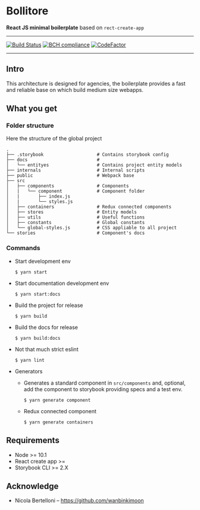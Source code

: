 # Bollitore 

**React JS minimal boilerplate**  based on `rect-create-app`

___________
[![Build Status](https://travis-ci.org/fifthbeat/bollitore.svg?branch=master)](https://travis-ci.org/fifthbeat/bollitore)
[![BCH compliance](https://bettercodehub.com/edge/badge/fifthbeat/bollitore?branch=master)](https://bettercodehub.com/)
[![CodeFactor](https://www.codefactor.io/repository/github/fifthbeat/bollitore/badge)](https://www.codefactor.io/repository/github/fifthbeat/bollitore)
_______
## Intro
This architecture is designed for agencies, the boilerplate provides a fast and reliable base on which build medium size webapps.   

## What you get 

### Folder structure 
Here the structure of the global project
```
.
├── .storybook                    # Contains storybook config
├── docs                          # 
│   └── entityes                  # Contains project entity models
├── internals                     # Internal scripts
├── public                        # Webpack base 
├── src                           
│   ├── components                # Components 
│   |   └── component             # Component folder
│   |       ├── index.js
│   |       └── styles.js
│   ├── containers                # Redux connected components
│   ├── stores                    # Entity models
│   ├── utils                     # Useful functions
│   ├── constants                 # Global constants
│   └── global-styles.js          # CSS appliable to all project 
└── stories                       # Component's docs
```

### Commands 

- Start development env
  ```shell
  $ yarn start
  ```

- Start documentation development env
  ```shell
  $ yarn start:docs
  ```

- Build the project for release
  ```shell
  $ yarn build
  ```

- Build the docs for release
  ```shell
  $ yarn build:docs
  ```

- Not that much strict eslint
  ```shell
  $ yarn lint
  ```
- Generators
  - Generates a standard component in `src/components` and, optional, add the component to storybook providing specs and a test env. 
    ```shell
    $ yarn generate component
    ```

  - Redux connected component
    ```shell
    $ yarn generate containers
    ```

## Requirements

- Node >= 10.1  
- React create app >= 
- Storybook CLI >= 2.X

## Acknowledge

- Nicola Bertelloni – https://github.com/wanbinkimoon